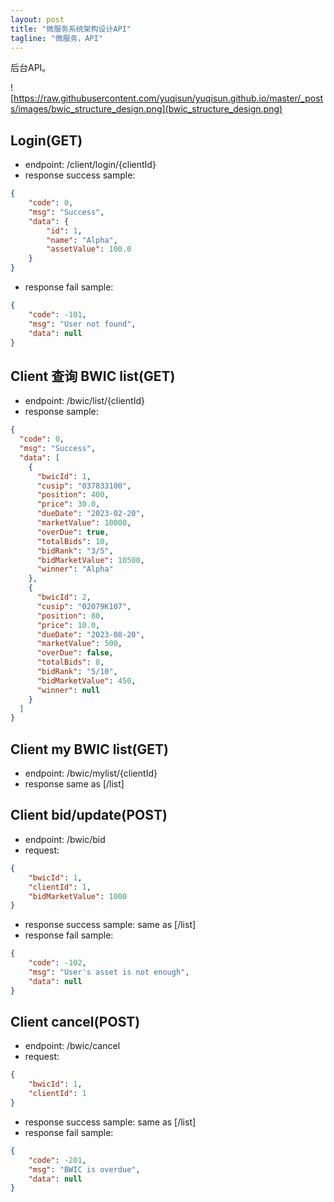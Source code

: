```yaml
---
layout: post
title: "微服务系统架构设计API"
tagline: "微服务，API"
---
```


后台API。

![https://raw.githubusercontent.com/yuqisun/yuqisun.github.io/master/_posts/images/bwic_structure_design.png](bwic_structure_design.png)

## Login(GET)
* endpoint: /client/login/{clientId}
* response success sample:
```json
{
    "code": 0,
    "msg": "Success",
    "data": {
        "id": 1,
        "name": "Alpha",
        "assetValue": 100.0
    }
}
```
* response fail sample:
```json
{
    "code": -101,
    "msg": "User not found",
    "data": null
}
```


## Client 查询 BWIC list(GET)
* endpoint: /bwic/list/{clientId}
* response sample:
```json
{
  "code": 0,
  "msg": "Success",
  "data": [
    {
      "bwicId": 1,
      "cusip": "037833100",
      "position": 400,
      "price": 30.0,
      "dueDate": "2023-02-20",
      "marketValue": 10000,
      "overDue": true,
      "totalBids": 10,
      "bidRank": "3/5",
      "bidMarketValue": 10500,
      "winner": "Alpha"
    },
    {
      "bwicId": 2,
      "cusip": "02079K107",
      "position": 80,
      "price": 10.0,
      "dueDate": "2023-08-20",
      "marketValue": 500,
      "overDue": false,
      "totalBids": 8,
      "bidRank": "5/10",
      "bidMarketValue": 450,
      "winner": null
    }
  ]
}
```


## Client my BWIC list(GET)
* endpoint: /bwic/mylist/{clientId}
* response same as [/list]


## Client bid/update(POST)
* endpoint: /bwic/bid
* request:
```json
{
    "bwicId": 1,
    "clientId": 1,
    "bidMarketValue": 1000
}
```
* response success sample: same as [/list]
* response fail sample:
```json
{
    "code": -102,
    "msg": "User's asset is not enough",
    "data": null
}
```


## Client cancel(POST)
* endpoint: /bwic/cancel
* request:
```json
{
    "bwicId": 1,
    "clientId": 1
}
```
* response success sample: same as [/list]
* response fail sample:
```json
{
    "code": -201,
    "msg": "BWIC is overdue",
    "data": null
}
```